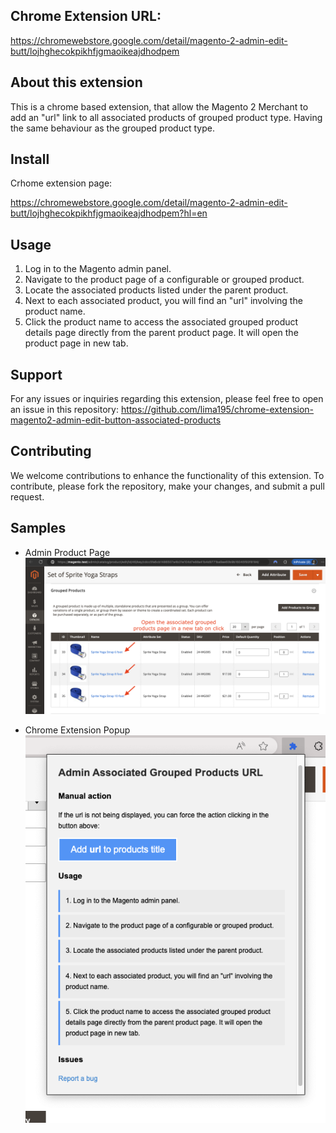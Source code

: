 ## Chrome Extension URL:

https://chromewebstore.google.com/detail/magento-2-admin-edit-butt/lojhghecokpikhfjgmaoikeajdhodpem

## About this extension

This is a chrome based extension, that allow the Magento 2 Merchant to add an "url" link to all associated products of grouped product type. Having the same behaviour as the grouped product type.

## Install

Crhome extension page:

https://chromewebstore.google.com/detail/magento-2-admin-edit-butt/lojhghecokpikhfjgmaoikeajdhodpem?hl=en

## Usage

1. Log in to the Magento admin panel.
2. Navigate to the product page of a configurable or grouped product.
3. Locate the associated products listed under the parent product.
4. Next to each associated product, you will find an "url" involving the product name.
5. Click the product name to access the associated grouped product details page directly from the parent product page. It will open the product page in new tab.

## Support

For any issues or inquiries regarding this extension, please feel free to open an issue in this repository:
https://github.com/lima195/chrome-extension-magento2-admin-edit-button-associated-products

## Contributing

We welcome contributions to enhance the functionality of this extension. To contribute, please fork the repository, make your changes, and submit a pull request.

## Samples

* Admin Product Page &nbsp;
![Admin Product Page](https://raw.githubusercontent.com/lima195/chrome-extension-magento2-admin-edit-button-associated-products/main/images/1.png?raw=true)

* Chrome Extension Popup &nbsp;
![Chrome Extension Popup](https://raw.githubusercontent.com/lima195/chrome-extension-magento2-admin-edit-button-associated-products/main/images/2.png?raw=true)

